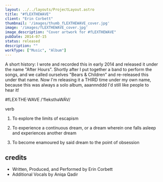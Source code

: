 ```yaml
---
layout: ../../layouts/ProjectLayout.astro
title: "#fLEXTHEWAVE"
client: "Erin Corbett"
thumbnail: '/images/thumb_fLEXTHEWAVE_cover.jpg'
image: '/images/fLEXTHEWAVE_cover.jpg'
image_description: "Cover artwork for #fLEXTHEWAVE"
pubDate: 2014-07-15
status: released
description: ""
workType: ["Music", "Album"]
---
```


A short history: I wrote and recorded this in early 2014 and released it under the name "After Hours". Shortly after I put together a band to perform the songs, and we called ourselves "Bears & Children" and re-released this under that name. Now I'm releasing it a THIRD time under my own name, because this was always a solo album, aaannnddd I'd still like people to hear it!

#fLEX·THE·WAVE
/'fleksthəWÁV/

verb
1. To explore the limits of escapism

2. To experience a continuous dream, or a dream wherein one falls asleep and experiences another dream

3. To become enamoured by said dream to the point of obsession

## credits

- Written, Produced, and Performed by Erin Corbett
- Additional Vocals by Aniqa Qadir